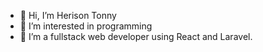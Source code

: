 - 👋 Hi, I’m Herison Tonny
- 👀 I’m interested in programming
- 🌱 I’m a fullstack web developer using React and Laravel.
